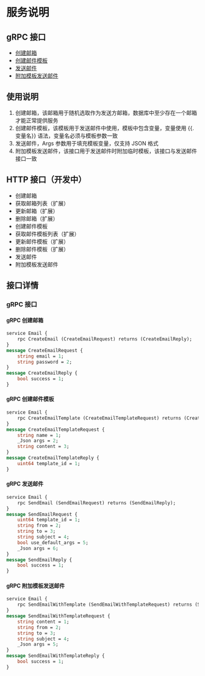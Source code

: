 # 服务说明
## gRPC 接口
* [创建邮箱](#gRPC-创建邮箱)
* [创建邮件模板](#gRPC-创建邮件模板)
* [发送邮件](#gRPC-发送邮件)
* [附加模板发送邮件](#gRPC-附加模板发送邮件)

## 使用说明
1. 创建邮箱，该邮箱用于随机选取作为发送方邮箱，数据库中至少存在一个邮箱才能正常提供服务
2. 创建邮件模板，该模板用于发送邮件中使用，模板中包含变量，变量使用 {{.变量名}} 语法，变量名必须与模板参数一致
3. 发送邮件，Args 参数用于填充模板变量，仅支持 JSON 格式
4. 附加模板发送邮件，该接口用于发送邮件时附加临时模板，该接口与发送邮件接口一致

## HTTP 接口（开发中）
* 创建邮箱
* 获取邮箱列表（扩展）
* 更新邮箱（扩展）
* 删除邮箱（扩展）
* 创建邮件模板
* 获取邮件模板列表（扩展）
* 更新邮件模板（扩展）
* 删除邮件模板（扩展）
* 发送邮件
* 附加模板发送邮件

## 接口详情
### gRPC 接口
#### gRPC 创建邮箱
```proto
service Email {
	rpc CreateEmail (CreateEmailRequest) returns (CreateEmailReply);
}
message CreateEmailRequest {
	string email = 1;
	string password = 2;
}
message CreateEmailReply {
	bool success = 1;
}
```
#### gRPC 创建邮件模板
```proto
service Email {
	rpc CreateEmailTemplate (CreateEmailTemplateRequest) returns (CreateEmailTemplateReply);
}
message CreateEmailTemplateRequest {
	string name = 1;
	_Json args = 2;
	string content = 3;
}
message CreateEmailTemplateReply {
	uint64 template_id = 1;
}
```
#### gRPC 发送邮件
```proto
service Email {
	rpc SendEmail (SendEmailRequest) returns (SendEmailReply);
}
message SendEmailRequest {
	uint64 template_id = 1;
	string from = 2;
	string to = 3;
	string subject = 4;
	bool use_default_args = 5;
	_Json args = 6;
}
message SendEmailReply {
	bool success = 1;
}
```
#### gRPC 附加模板发送邮件
```proto
service Email {
	rpc SendEmailWithTemplate (SendEmailWithTemplateRequest) returns (SendEmailWithTemplateReply);
}
message SendEmailWithTemplateRequest {
	string content = 1;
	string from = 2;
	string to = 3;
	string subject = 4;
	_Json args = 5;
}
message SendEmailWithTemplateReply {
	bool success = 1;
}
```